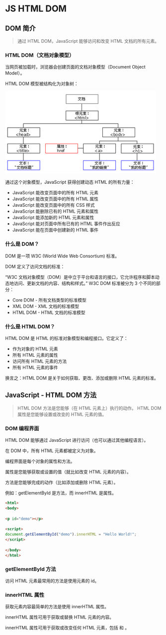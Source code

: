 
#  JS HTML DOM

## DOM 简介

> 通过 HTML DOM，JavaScript 能够访问和改变 HTML 文档的所有元素。

### HTML DOM（文档对象模型）

当网页被加载时，浏览器会创建页面的文档对象模型（Document Object Model）。

HTML DOM 模型被结构化为对象树：

![DOM 树](https://raw.githubusercontent.com/Grekevin/development-manual-imgs/master/1610967589276.png)

通过这个对象模型，JavaScript 获得创建动态 HTML 的所有力量：

 - JavaScript 能改变页面中的所有 HTML 元素
 - JavaScript 能改变页面中的所有 HTML 属性
 - JavaScript 能改变页面中的所有 CSS 样式
 - JavaScript 能删除已有的 HTML 元素和属性
 - JavaScript 能添加新的 HTML 元素和属性
 - JavaScript 能对页面中所有已有的 HTML 事件作出反应
 - JavaScript 能在页面中创建新的 HTML 事件

### 什么是 DOM？

DOM 是一项 W3C (World Wide Web Consortium) 标准。

DOM 定义了访问文档的标准：

“W3C 文档对象模型（DOM）是中立于平台和语言的接口，它允许程序和脚本动态地访问、更新文档的内容、结构和样式。”
W3C DOM 标准被分为 3 个不同的部分：

 - Core DOM - 所有文档类型的标准模型
 - XML DOM - XML 文档的标准模型
 - HTML DOM - HTML 文档的标准模型

### 什么是 HTML DOM？

HTML DOM 是 HTML 的标准对象模型和编程接口。它定义了：

 - 作为对象的 HTML 元素
 - 所有 HTML 元素的属性
 - 访问所有 HTML 元素的方法
 - 所有 HTML 元素的事件

换言之：HTML DOM 是关于如何获取、更改、添加或删除 HTML 元素的标准。

## JavaScript - HTML DOM 方法

> HTML DOM 方法是您能够（在 HTML 元素上）执行的动作。
HTML DOM 属性是您能够设置或改变的 HTML 元素的值。

### DOM 编程界面

HTML DOM 能够通过 JavaScript 进行访问（也可以通过其他编程语言）。

在 DOM 中，所有 HTML 元素都被定义为对象。

编程界面是每个对象的属性和方法。

属性是您能够获取或设置的值（就比如改变 HTML 元素的内容）。

方法是您能够完成的动作（比如添加或删除 HTML 元素）。

例如：getElementById 是方法，而 innerHTML 是属性。

``` html 
<html>
<body>

<p id="demo"></p>

<script>
document.getElementById("demo").innerHTML = "Hello World!";
</script>

</body>
</html>
```

### getElementById 方法

访问 HTML 元素最常用的方法是使用元素的 id。

### innerHTML 属性

获取元素内容最简单的方法是使用 innerHTML 属性。

innerHTML 属性可用于获取或替换 HTML 元素的内容。

innerHTML 属性可用于获取或改变任何 HTML 元素，包括 <html> 和 <body>。

